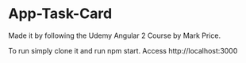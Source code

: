 # App-Task-Card
Made it by following the Udemy Angular 2 Course by Mark Price.

To run simply clone it and run npm start.
Access http://localhost:3000
